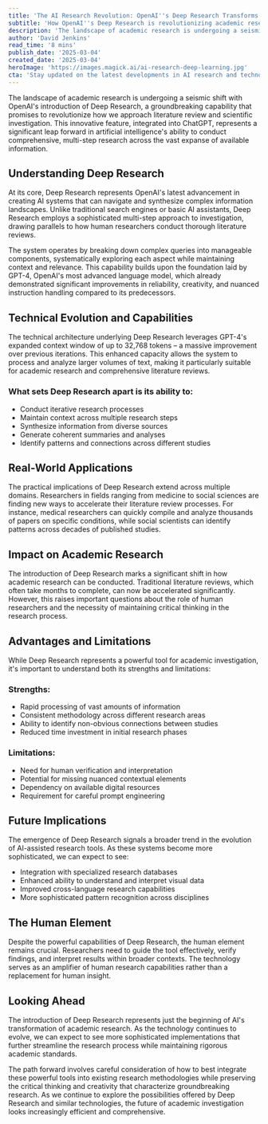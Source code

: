 ```yaml
---
title: 'The AI Research Revolution: OpenAI''s Deep Research Transforms Scientific Literature Review'
subtitle: 'How OpenAI''s Deep Research is revolutionizing academic research and literature review'
description: 'The landscape of academic research is undergoing a seismic shift with OpenAI''s introduction of Deep Research, a groundbreaking capability that promises to revolutionize how we approach literature review and scientific investigation. This innovative feature, integrated into ChatGPT, represents a significant leap forward in artificial intelligence''s ability to conduct comprehensive, multi-step research across the vast expanse of available information.'
author: 'David Jenkins'
read_time: '8 mins'
publish_date: '2025-03-04'
created_date: '2025-03-04'
heroImage: 'https://images.magick.ai/ai-research-deep-learning.jpg'
cta: 'Stay updated on the latest developments in AI research and technology by following us on LinkedIn. Join our growing community of tech enthusiasts and industry professionals!'
---
```


The landscape of academic research is undergoing a seismic shift with OpenAI's introduction of Deep Research, a groundbreaking capability that promises to revolutionize how we approach literature review and scientific investigation. This innovative feature, integrated into ChatGPT, represents a significant leap forward in artificial intelligence's ability to conduct comprehensive, multi-step research across the vast expanse of available information.

## Understanding Deep Research

At its core, Deep Research represents OpenAI's latest advancement in creating AI systems that can navigate and synthesize complex information landscapes. Unlike traditional search engines or basic AI assistants, Deep Research employs a sophisticated multi-step approach to investigation, drawing parallels to how human researchers conduct thorough literature reviews.

The system operates by breaking down complex queries into manageable components, systematically exploring each aspect while maintaining context and relevance. This capability builds upon the foundation laid by GPT-4, OpenAI's most advanced language model, which already demonstrated significant improvements in reliability, creativity, and nuanced instruction handling compared to its predecessors.

## Technical Evolution and Capabilities

The technical architecture underlying Deep Research leverages GPT-4's expanded context window of up to 32,768 tokens – a massive improvement over previous iterations. This enhanced capacity allows the system to process and analyze larger volumes of text, making it particularly suitable for academic research and comprehensive literature reviews.


### What sets Deep Research apart is its ability to:
- Conduct iterative research processes
- Maintain context across multiple research steps
- Synthesize information from diverse sources
- Generate coherent summaries and analyses
- Identify patterns and connections across different studies

## Real-World Applications

The practical implications of Deep Research extend across multiple domains. Researchers in fields ranging from medicine to social sciences are finding new ways to accelerate their literature review processes. For instance, medical researchers can quickly compile and analyze thousands of papers on specific conditions, while social scientists can identify patterns across decades of published studies.

## Impact on Academic Research

The introduction of Deep Research marks a significant shift in how academic research can be conducted. Traditional literature reviews, which often take months to complete, can now be accelerated significantly. However, this raises important questions about the role of human researchers and the necessity of maintaining critical thinking in the research process.

## Advantages and Limitations

While Deep Research represents a powerful tool for academic investigation, it's important to understand both its strengths and limitations:

### Strengths:
- Rapid processing of vast amounts of information
- Consistent methodology across different research areas
- Ability to identify non-obvious connections between studies
- Reduced time investment in initial research phases

### Limitations:
- Need for human verification and interpretation
- Potential for missing nuanced contextual elements
- Dependency on available digital resources
- Requirement for careful prompt engineering

## Future Implications

The emergence of Deep Research signals a broader trend in the evolution of AI-assisted research tools. As these systems become more sophisticated, we can expect to see:

- Integration with specialized research databases
- Enhanced ability to understand and interpret visual data
- Improved cross-language research capabilities
- More sophisticated pattern recognition across disciplines

## The Human Element

Despite the powerful capabilities of Deep Research, the human element remains crucial. Researchers need to guide the tool effectively, verify findings, and interpret results within broader contexts. The technology serves as an amplifier of human research capabilities rather than a replacement for human insight.

## Looking Ahead

The introduction of Deep Research represents just the beginning of AI's transformation of academic research. As the technology continues to evolve, we can expect to see more sophisticated implementations that further streamline the research process while maintaining rigorous academic standards.

The path forward involves careful consideration of how to best integrate these powerful tools into existing research methodologies while preserving the critical thinking and creativity that characterize groundbreaking research. As we continue to explore the possibilities offered by Deep Research and similar technologies, the future of academic investigation looks increasingly efficient and comprehensive.